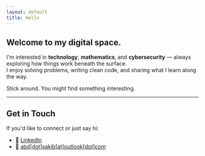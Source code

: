 ```yaml
---
layout: default
title: Hello
---
```


<section class="home-intro">
  <h1>Welcome to my digital space.</h1>
  <p>
    I'm interested in <strong>technology</strong>, <strong>mathematics</strong>, and <strong>cybersecurity</strong> — always exploring how things work beneath the surface.<br>
    I enjoy solving problems, writing clean code, and sharing what I learn along the way.
  </p>
  <p>
    Stick around. You might find something interesting.
  </p>

  <hr>

  <h2>Get in Touch</h2>
  <p>If you'd like to connect or just say hi:</p>
  <ul>
    <li>💼 <a href="https://www.linkedin.com/in/sakibchy/" target="_blank">LinkedIn</a></li>
     <li>📧 <a href="mailto:abd&#46;sakib&#64;outlook&#46;com">abd<span class="dot">[dot]</span>sakib<span class="dot">[at]</span>outlook<span class="dot">[dot]</span>com</a></li>
  </ul>
</section>



